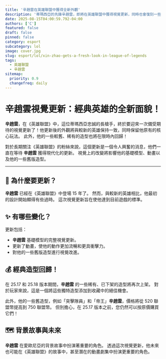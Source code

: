 ```yaml
---
title: '辛趙雲在英雄聯盟中獲得全新外觀'
description: '蒂瑪西亞的先鋒辛趙雲，即將在英雄聯盟中獲得視覺更新，同時也會復刻一些舊造型。'
date: 2025-08-15T04:00:59.792-04:00
authors: ['C']
featured: false
draft: false
pinned: false
category: esport
subcategory: lol
image: cover.jpg
slug: esport/lol/xin-zhao-gets-a-fresh-look-in-league-of-legends
tags:
  - 英雄聯盟
  - 辛趙雲
sitemap:
  priority: 0.9
  changefreq: daily
---
```


# 辛趙雲視覺更新：經典英雄的全新面貌！

**辛趙雲**，在《英雄聯盟》中，這位蒂瑪西亞忠誠的長槍手，終於要迎來一次備受期待的視覺更新了！他更新後的外觀將與較新的英雄保持一致，同時保留他原有的核心玩法。 此外，他的一些較舊、稀有的造型也將在限時內回歸！

對於長期關注《英雄聯盟》的粉絲來說，這個更新是一個令人興奮的消息，他們一直在等待 **辛趙雲** 獲得現代化的更新。 視覺上的改變將影響他的基礎模型、動畫以及他的一些舊版造型。

---

## 🤩 為什麼要更新？

**辛趙雲** 已經在《英雄聯盟》中登場 15 年了。 然而，與較新的英雄相比，他最初的設計開始顯得有些過時。 這次視覺更新旨在使他達到目前遊戲的標準。

## ✨ 有哪些變化？

更新包括：

-   **辛趙雲** 基礎模型的完整視覺更新。
-   更新了動畫，使他的動作更加流暢和更具衝擊力。
-   對他的一些舊版造型進行視覺改進。

## 💰 經典造型回歸！

在 25.17 和 25.18 版本期間，**辛趙雲** 的一些稀有、已下架的造型將再次上架。 對於玩家來說，這是一個將這些獨特造型添加到收藏中的絕佳機會。

此外，他的一些舊造型，例如「突擊隊員」和「帝王」**辛趙雲**，價格將從 520 聯盟幣提高到 750 聯盟幣。 但別擔心，在 25.17 版本之前，您仍然可以按原價購買它們！

## 🗺️ 背景故事與未來

**辛趙雲** 在愛歐尼亞的背景故事中扮演著重要的角色。 透過這次視覺更新，他未來也可能在《英雄聯盟》的故事中，甚至潛在的動畫劇集中扮演更重要的角色。
